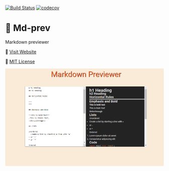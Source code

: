[![Build Status](https://travis-ci.com/turkaytunc/md-prev.svg?branch=main)](https://travis-ci.com/turkaytunc/md-prev)
[![codecov](https://codecov.io/gh/turkaytunc/md-prev/branch/main/graph/badge.svg)](https://codecov.io/gh/turkaytunc/md-prev)

# :tada: Md-prev

Markdown previewer

:rocket: [Visit Website](https://turkaytunc.github.io/md-prev)

:page_facing_up: [MIT License](https://github.com/turkaytunc/md-prev/blob/main/LICENSE)

![Example GIF](https://github.com/turkaytunc/md-prev/blob/main/public/md-prev.gif)
